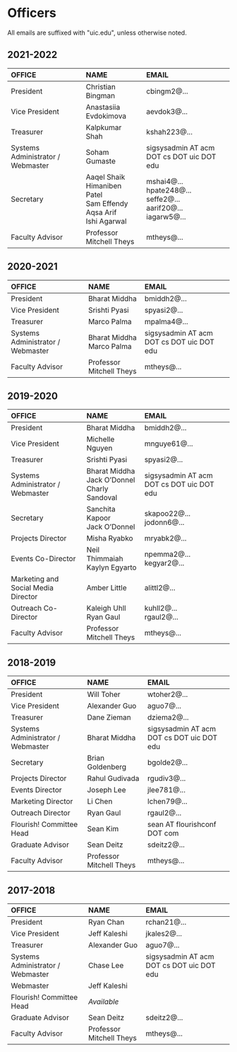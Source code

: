 # Officers

All emails are suffixed with "uic.edu", unless otherwise noted.

## 2021-2022

| OFFICE                            | NAME                     | EMAIL                                     |
| :-------------------------------- | :----------------------- | :---------------------------------------- |
| President                         | Christian Bingman        | cbingm2@...                               |
| Vice President                    | Anastasiia Evdokimova    | aevdok3@...                               |
| Treasurer                         | Kalpkumar Shah           | kshah223@...                              |
| Systems Administrator / Webmaster | Soham Gumaste            | sigsysadmin AT acm DOT cs DOT uic DOT edu |
| Secretary                         | Aaqel Shaik<br />Himaniben Patel<br />Sam Effendy<br />Aqsa Arif<br />Ishi Agarwal | mshai4@...<br />hpate248@...<br />seffe2@...<br />aarif20@...<br />iagarw5@... |
| Faculty Advisor                   | Professor Mitchell Theys | mtheys@...                                |

## 2020-2021

| OFFICE                            | NAME                           | EMAIL                                     |
| :-------------------------------- | :----------------------------- | :---------------------------------------- |
| President                         | Bharat Middha                  | bmiddh2@...                               |
| Vice President                    | Srishti Pyasi                  | spyasi2@...                               |
| Treasurer                         | Marco Palma                    | mpalma4@...                               |
| Systems Administrator / Webmaster | Bharat Middha<br />Marco Palma | sigsysadmin AT acm DOT cs DOT uic DOT edu |
| Faculty Advisor                   | Professor Mitchell Theys       | mtheys@...                                |

## 2019-2020

| OFFICE                              | NAME                                                  | EMAIL                                     |
| :---------------------------------- | :---------------------------------------------------- | :---------------------------------------- |
| President                           | Bharat Middha                                         | bmiddh2@...                               |
| Vice President                      | Michelle Nguyen                                       | mnguye61@...                              |
| Treasurer                           | Srishti Pyasi                                         | spyasi2@...                               |
| Systems Administrator / Webmaster   | Bharat Middha<br />Jack O’Donnel<br />Charly Sandoval | sigsysadmin AT acm DOT cs DOT uic DOT edu |
| Secretary                           | Sanchita Kapoor<br />Jack O’Donnel                    | skapoo22@...<br />jodonn6@...             |
| Projects Director                   | Misha Ryabko                                          | mryabk2@...                               |
| Events Co-Director                  | Neil Thimmaiah<br />Kaylyn Egyarto                    | npemma2@...<br />kegyar2@...              |
| Marketing and Social Media Director | Amber Little                                          | alittl2@...                               |
| Outreach Co-Director                | Kaleigh Uhll<br/>Ryan Gaul                            | kuhll2@...<br />rgaul2@...                |
| Faculty Advisor                     | Professor Mitchell Theys                              | mtheys@...                                |

## 2018-2019

| OFFICE                            | NAME                     | EMAIL                                     |
| :-------------------------------- | :----------------------- | :---------------------------------------- |
| President                         | Will Toher               | wtoher2@...                               |
| Vice President                    | Alexander Guo            | aguo7@...                                 |
| Treasurer                         | Dane Zieman              | dziema2@...                               |
| Systems Administrator / Webmaster | Bharat Middha            | sigsysadmin AT acm DOT cs DOT uic DOT edu |
| Secretary                         | Brian Goldenberg         | bgolde2@...                               |
| Projects Director                 | Rahul Gudivada           | rgudiv3@...                               |
| Events Director                   | Joseph Lee               | jlee781@...                               |
| Marketing Director                | Li Chen                  | lchen79@...                               |
| Outreach Director                 | Ryan Gaul                | rgaul2@...                                |
| Flourish! Committee Head          | Sean Kim                 | sean AT flourishconf DOT com              |
| Graduate Advisor                  | Sean Deitz               | sdeitz2@...                               |
| Faculty Advisor                   | Professor Mitchell Theys | mtheys@...                                |

## 2017-2018

| OFFICE                            | NAME                     | EMAIL                                     |
| :-------------------------------- | :----------------------- | :---------------------------------------- |
| President                         | Ryan Chan                | rchan21@...                               |
| Vice President                    | Jeff Kaleshi             | jkales2@...                               |
| Treasurer                         | Alexander Guo            | aguo7@...                                 |
| Systems Administrator / Webmaster | Chase Lee                | sigsysadmin AT acm DOT cs DOT uic DOT edu |
| Webmaster                         | Jeff Kaleshi             |                                           |
| Flourish! Committee Head          | _Available_              |                                           |
| Graduate Advisor                  | Sean Deitz               | sdeitz2@...                               |
| Faculty Advisor                   | Professor Mitchell Theys | mtheys@...                                |
